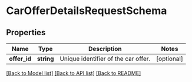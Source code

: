 # CarOfferDetailsRequestSchema

## Properties
Name | Type | Description | Notes
------------ | ------------- | ------------- | -------------
**offer_id** | **string** | Unique identifier of the car offer. | [optional] 

[[Back to Model list]](../../README.md#documentation-for-models) [[Back to API list]](../../README.md#documentation-for-api-endpoints) [[Back to README]](../../README.md)

